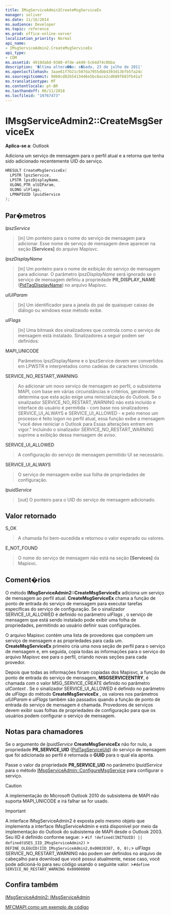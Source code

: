 ```yaml
---
title: IMsgServiceAdmin2CreateMsgServiceEx
manager: soliver
ms.date: 11/16/2014
ms.audience: Developer
ms.topic: reference
ms.prod: office-online-server
localization_priority: Normal
api_name:
- IMsgServiceAdmin2.CreateMsgServiceEx
api_type:
- COM
ms.assetid: 4910dabd-9380-4fde-a440-5c64d74c0bba
description: '�ltima altera��o: s�bado, 23 de julho de 2011'
ms.openlocfilehash: 3aae61f7b21c507da7955dbb4393d13bfb5fa24c
ms.sourcegitcommit: 9d60cd82b5413446e5bc8ace2cd689f683fb41a7
ms.translationtype: MT
ms.contentlocale: pt-BR
ms.lasthandoff: 06/11/2018
ms.locfileid: "19767473"
---
```

# <a name="imsgserviceadmin2createmsgserviceex"></a>IMsgServiceAdmin2::CreateMsgServiceEx

  
  
**Aplica-se a**: Outlook 
  
Adiciona um serviço de mensagem para o perfil atual e a retorna que tenha sido adicionado recentemente UID do serviço.
  
```cpp
HRESULT CreateMsgServiceEx(
  LPSTR lpszService,
  LPSTR lpszDisplayName,
  ULONG_PTR ulUIParam,
  ULONG ulFlags,    
  LPMAPIUID lpuidService
);
```

## <a name="parameters"></a>Par�metros

 _lpszService_
  
> [in] Um ponteiro para o nome do serviço de mensagem para adicionar. Esse nome de serviço de mensagem deve aparecer na seção **[Services]** do arquivo Mapisvc. 
    
 _lpszDisplayName_
  
> [in] Um ponteiro para o nome de exibição do serviço de mensagem para adicionar. O parâmetro _lpszDisplayName_ será ignorado se o serviço de mensagem definiu a propriedade **PR_DISPLAY_NAME** ([PidTagDisplayName](pidtagdisplayname-canonical-property.md)) no arquivo Mapisvc.
    
 _ulUIParam_
  
> [in] Um identificador para a janela do pai de quaisquer caixas de diálogo ou windows esse método exibe.
    
 _ulFlags_
  
> [in] Uma bitmask dos sinalizadores que controla como o serviço de mensagem está instalado. Sinalizadores a seguir podem ser definidos:
    
MAPI_UNICODE
  
> Parâmetros lpszDisplayName e o lpszService devem ser convertidos em LPWSTR e interpretados como cadeias de caracteres Unicode.
    
SERVICE_NO_RESTART_WARNING
  
> Ao adicionar um novo serviço de mensagem ao perfil, o subsistema MAPI, com base em várias circunstâncias e critérios, geralmente determina que esta ação exige uma reinicialização do Outlook. Se o sinalizador SERVICE_NO_RESTART_WARNING não está incluído e interface do usuário é permitida - com base nos sinalizadores SERVICE_UI_ALWAYS e SERVICE_UI_ALLOWED - e pelo menos um processo é feito logon no perfil atual, essa função exibe a mensagem "você deve reiniciar o Outlook para Essas alterações entrem em vigor." Incluindo o sinalizador SERVICE_NO_RESTART_WARNING suprime a exibição dessa mensagem de aviso.
    
SERVICE_UI_ALLOWED
  
> A configuração do serviço de mensagem permitido UI se necessário.
    
SERVICE_UI_ALWAYS
  
> O serviço de mensagem exibe sua folha de propriedades de configuração.
    
 _lpuidService_
  
> [out] O ponteiro para o UID do serviço de mensagem adicionado.
    
## <a name="return-value"></a>Valor retornado

S_OK
  
> A chamada foi bem-sucedida e retornou o valor esperado ou valores.
    
E_NOT_FOUND
  
> O nome do serviço de mensagem não está na seção **[Services]** da Mapisvc. 
    
## <a name="remarks"></a>Coment�rios

O método **IMsgServiceAdmin2::CreateMsgServiceEx** adiciona um serviço de mensagem ao perfil atual. **CreateMsgServiceEx** chama a função de ponto de entrada do serviço de mensagem para executar tarefas específicas do serviço de configuração. Se o sinalizador SERVICE_UI_ALLOWED é definido no parâmetro _ulFlags_ , o serviço de mensagem que está sendo instalado pode exibir uma folha de propriedades, permitindo ao usuário definir suas configurações. 
  
O arquivo Mapisvc contém uma lista de provedores que compõem um serviço de mensagem e as propriedades para cada um. **CreateMsgServiceEx** primeiro cria uma nova seção de perfil para o serviço de mensagem e, em seguida, copia todas as informações para o serviço do arquivo Mapisvc exe para o perfil, criando novas seções para cada provedor. 
  
Depois que todas as informações foram copiadas dos Mapisvc, a função de ponto de entrada do serviço de mensagem, **MSGSERVICEENTRY**, é chamada com o valor MSG_SERVICE_CREATE definido no parâmetro _ulContext_ . Se o sinalizador SERVICE_UI_ALLOWED é definido no parâmetro de _ulFlags_ do método **CreateMsgServiceEx** , os valores nos parâmetros _ulUIParam_ e _ulFlags_ também são passados quando a função de ponto de entrada do serviço de mensagem é chamada. Provedores de serviços devem exibir suas folhas de propriedades de configuração para que os usuários podem configurar o serviço de mensagem. 
  
## <a name="notes-to-callers"></a>Notas para chamadores

Se o argumento de _lpuidService_ **CreateMsgServiceEx** não for nulo, a propriedade **PR_SERVICE_UID** ([PidTagServiceUid](pidtagserviceuid-canonical-property.md)) do serviço de mensagem que foi adicionada ao perfil é retornada o **GUID** para o qual ela aponta. 
  
Passe o valor da propriedade **PR_SERVICE_UID** no parâmetro _lpuidService_ para o método [IMsgServiceAdmin::ConfigureMsgService](imsgserviceadmin-configuremsgservice.md) para configurar o serviço. 
  
> [!CAUTION]
> A implementação do Microsoft Outlook 2010 do subsistema de MAPI não suporta MAPI_UNICODE e irá falhar se for usado. 
  
> [!IMPORTANT]
> A interface IMsgServiceAdmin2 é exposta pelo mesmo objeto que implementa a interface IMsgServiceAdmin e está disponível por meio da implementação do Outlook do subsistema de MAPI desde o Outlook 2003. Seu IID é definido conforme segue: > `#if !defined(INITGUID) || defined(USES_IID_IMsgServiceAdmin2)` >   `DEFINE_OLEGUID(IID_IMsgServiceAdmin2,0x00020387, 0, 0);`> _ulFlags_ SERVICE_NO_RESTART_WARNING não podem ser definidos no arquivo de cabeçalho para download que você possui atualmente, nesse caso, você pode adicioná-lo para seu código usando o seguinte valor: >`#define SERVICE_NO_RESTART_WARNING 0x00000080`
  
## <a name="see-also"></a>Confira também



[IMsgServiceAdmin2: IMsgServiceAdmin](imsgserviceadmin2imsgserviceadmin.md)


[MFCMAPI como um exemplo de código](mfcmapi-as-a-code-sample.md)


